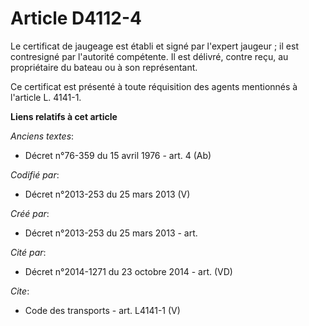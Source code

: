 # Article D4112-4

Le certificat de jaugeage est établi et signé par l'expert jaugeur ; il est contresigné par l'autorité compétente. Il est
délivré, contre reçu, au propriétaire du bateau ou à son représentant. 

Ce certificat est présenté à toute réquisition des agents mentionnés à l'article L. 4141-1.

**Liens relatifs à cet article**

_Anciens textes_:

  - Décret n°76-359 du 15 avril 1976 - art. 4 (Ab)

_Codifié par_:

  - Décret n°2013-253 du 25 mars 2013 (V)

_Créé par_:

  - Décret n°2013-253 du 25 mars 2013 - art.

_Cité par_:

  - Décret n°2014-1271 du 23 octobre 2014 - art. (VD)

_Cite_:

  - Code des transports - art. L4141-1 (V)
